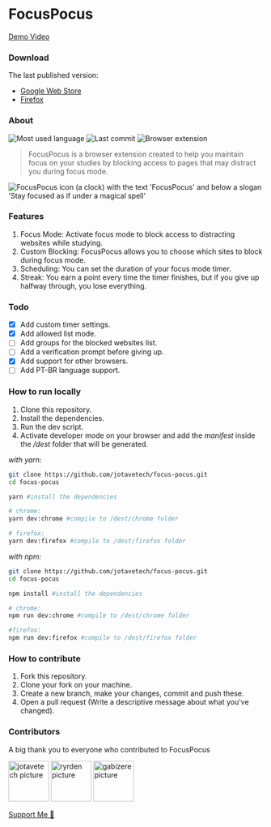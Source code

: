 # FocusPocus

[Demo Video](https://www.youtube.com/watch?v=AeRzctRV-4s)

### Download

The last published version:

- [Google Web Store](https://chromewebstore.google.com/detail/focuspocus-in-magical-foc/mhfhegccdlndlipjicelombmchnpdebc?hl=en)
- [Firefox](https://addons.mozilla.org/en-US/firefox/addon/focuspocus-in-magical-focus/)

### About

<div>
    <img src="https://img.shields.io/github/languages/top/jotavetech/focus-pocus" alt="Most used language" />
    <img src="https://img.shields.io/github/last-commit/jotavetech/focus-pocus" alt="Last commit" />
    <img src="https://img.shields.io/badge/browser-extension-8A2BE2" alt="Browser extension" />
</div>

> FocusPocus is a browser extension created to help you maintain focus on your studies by blocking access to pages that may distract you during focus mode.

![FocusPocus icon (a clock) with the text 'FocusPocus' and below a slogan 'Stay focused as if under a magical spell'](https://i.imgur.com/pn5aZcT.png)

### Features

1. Focus Mode: Activate focus mode to block access to distracting websites while studying.
2. Custom Blocking: FocusPocus allows you to choose which sites to block during focus mode.
3. Scheduling: You can set the duration of your focus mode timer.
4. Streak: You earn a point every time the timer finishes, but if you give up halfway through, you lose everything.

### Todo

- [x] Add custom timer settings.
- [x] Add allowed list mode.
- [ ] Add groups for the blocked websites list.
- [ ] Add a verification prompt before giving up.
- [x] Add support for other browsers.
- [ ] Add PT-BR language support.

### How to run locally

1. Clone this repository.
2. Install the dependencies.
3. Run the dev script.
4. Activate developer mode on your browser and add the _manifest_ inside the _/dest_ folder that will be generated.

_with yarn:_

```bash
git clone https://github.com/jotavetech/focus-pocus.git
cd focus-pocus

yarn #install the dependencies

# chrome:
yarn dev:chrome #compile to /dest/chrome folder

# firefox:
yarn dev:firefox #compile to /dest/firefox folder
```

_with npm:_

```bash
git clone https://github.com/jotavetech/focus-pocus.git
cd focus-pocus

npm install #install the dependencies

# chrome:
npm run dev:chrome #compile to /dest/chrome folder

#firefox:
npm run dev:firefox #compile to /dest/firefox folder
```

### How to contribute

1. Fork this repository.
2. Clone your fork on your machine.
3. Create a new branch, make your changes, commit and push these.
4. Open a pull request (Write a descriptive message about what you've changed).

### Contributors

A big thank you to everyone who contributed to FocusPocus

<a href="https://github.com/jotavetech" target="_blank"><img src="https://avatars.githubusercontent.com/u/92704272?v=4" alt="jotavetech picture" style="width: 80px" /></a>
<a href="https://github.com/Ryrden" target="_blank"><img src="https://avatars.githubusercontent.com/u/76923948?v=4" alt="ryrden picture" style="width: 80px" /></a>
<a href="https://github.com/gabireze" target="_blank"><img src="https://avatars.githubusercontent.com/u/31194373?v=4" alt="gabizere picture" style="width: 80px" /></a>

[Support Me 💛](https://www.pixme.bio/jotavetech)

